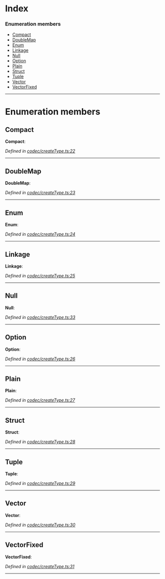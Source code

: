 

# Index

### Enumeration members

* [Compact](_codec_createtype_.typedefinfo.md#compact)
* [DoubleMap](_codec_createtype_.typedefinfo.md#doublemap)
* [Enum](_codec_createtype_.typedefinfo.md#enum)
* [Linkage](_codec_createtype_.typedefinfo.md#linkage)
* [Null](_codec_createtype_.typedefinfo.md#null)
* [Option](_codec_createtype_.typedefinfo.md#option)
* [Plain](_codec_createtype_.typedefinfo.md#plain)
* [Struct](_codec_createtype_.typedefinfo.md#struct)
* [Tuple](_codec_createtype_.typedefinfo.md#tuple)
* [Vector](_codec_createtype_.typedefinfo.md#vector)
* [VectorFixed](_codec_createtype_.typedefinfo.md#vectorfixed)

---

# Enumeration members

<a id="compact"></a>

##  Compact

**Compact**: 

*Defined in [codec/createType.ts:22](https://github.com/polkadot-js/api/blob/3ab5811/packages/types/src/codec/createType.ts#L22)*

___
<a id="doublemap"></a>

##  DoubleMap

**DoubleMap**: 

*Defined in [codec/createType.ts:23](https://github.com/polkadot-js/api/blob/3ab5811/packages/types/src/codec/createType.ts#L23)*

___
<a id="enum"></a>

##  Enum

**Enum**: 

*Defined in [codec/createType.ts:24](https://github.com/polkadot-js/api/blob/3ab5811/packages/types/src/codec/createType.ts#L24)*

___
<a id="linkage"></a>

##  Linkage

**Linkage**: 

*Defined in [codec/createType.ts:25](https://github.com/polkadot-js/api/blob/3ab5811/packages/types/src/codec/createType.ts#L25)*

___
<a id="null"></a>

##  Null

**Null**: 

*Defined in [codec/createType.ts:33](https://github.com/polkadot-js/api/blob/3ab5811/packages/types/src/codec/createType.ts#L33)*

___
<a id="option"></a>

##  Option

**Option**: 

*Defined in [codec/createType.ts:26](https://github.com/polkadot-js/api/blob/3ab5811/packages/types/src/codec/createType.ts#L26)*

___
<a id="plain"></a>

##  Plain

**Plain**: 

*Defined in [codec/createType.ts:27](https://github.com/polkadot-js/api/blob/3ab5811/packages/types/src/codec/createType.ts#L27)*

___
<a id="struct"></a>

##  Struct

**Struct**: 

*Defined in [codec/createType.ts:28](https://github.com/polkadot-js/api/blob/3ab5811/packages/types/src/codec/createType.ts#L28)*

___
<a id="tuple"></a>

##  Tuple

**Tuple**: 

*Defined in [codec/createType.ts:29](https://github.com/polkadot-js/api/blob/3ab5811/packages/types/src/codec/createType.ts#L29)*

___
<a id="vector"></a>

##  Vector

**Vector**: 

*Defined in [codec/createType.ts:30](https://github.com/polkadot-js/api/blob/3ab5811/packages/types/src/codec/createType.ts#L30)*

___
<a id="vectorfixed"></a>

##  VectorFixed

**VectorFixed**: 

*Defined in [codec/createType.ts:31](https://github.com/polkadot-js/api/blob/3ab5811/packages/types/src/codec/createType.ts#L31)*

___

